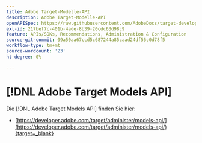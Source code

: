 ```yaml
---
title: Adobe Target-Modelle-API
description: Adobe Target-Modelle-API
openAPISpec: https://raw.githubusercontent.com/AdobeDocs/target-developers/main/src/models-api.json
exl-id: 217bef7c-401b-4ade-8b39-20cdc63d98c9
feature: APIs/SDKs, Recommendations, Administration & Configuration
source-git-commit: 09a50aa67ccd5c687244a85caad24df56c0d78f5
workflow-type: tm+mt
source-wordcount: '23'
ht-degree: 0%

---
```


# [!DNL Adobe Target Models API]

Die [!DNL Adobe Target Models API] finden Sie hier:

* [https://developer.adobe.com/target/administer/models-api/](https://developer.adobe.com/target/administer/models-api/){target=_blank}
